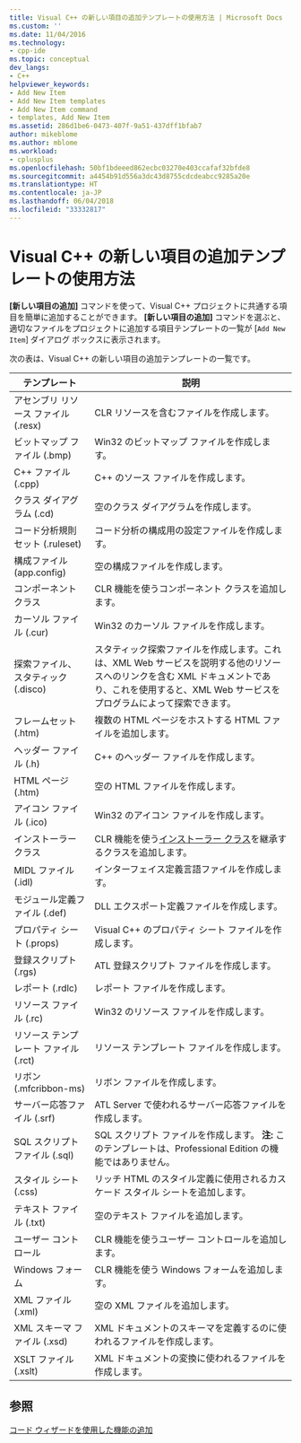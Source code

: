 ```yaml
---
title: Visual C++ の新しい項目の追加テンプレートの使用方法 | Microsoft Docs
ms.custom: ''
ms.date: 11/04/2016
ms.technology:
- cpp-ide
ms.topic: conceptual
dev_langs:
- C++
helpviewer_keywords:
- Add New Item
- Add New Item templates
- Add New Item command
- templates, Add New Item
ms.assetid: 286d1be6-0473-407f-9a51-437dff1bfab7
author: mikeblome
ms.author: mblome
ms.workload:
- cplusplus
ms.openlocfilehash: 50bf1bdeeed862ecbc03270e403ccafaf32bfde8
ms.sourcegitcommit: a4454b91d556a3dc43d8755cdcdeabcc9285a20e
ms.translationtype: HT
ms.contentlocale: ja-JP
ms.lasthandoff: 06/04/2018
ms.locfileid: "33332817"
---
```

# <a name="using-visual-c-add-new-item-templates"></a>Visual C++ の新しい項目の追加テンプレートの使用方法
**[新しい項目の追加]** コマンドを使って、Visual C++ プロジェクトに共通する項目を簡単に追加することができます。 **[新しい項目の追加]** コマンドを選ぶと、適切なファイルをプロジェクトに追加する項目テンプレートの一覧が [`Add New Item`] ダイアログ ボックスに表示されます。  
  
 次の表は、Visual C++ の新しい項目の追加テンプレートの一覧です。  
  
|テンプレート|説明|  
|--------------|-----------------|  
|アセンブリ リソース ファイル (.resx)|CLR リソースを含むファイルを作成します。|  
|ビットマップ ファイル (.bmp)|Win32 のビットマップ ファイルを作成します。|  
|C++ ファイル (.cpp)|C++ のソース ファイルを作成します。|  
|クラス ダイアグラム (.cd)|空のクラス ダイアグラムを作成します。|  
|コード分析規則セット (.ruleset)|コード分析の構成用の設定ファイルを作成します。|  
|構成ファイル (app.config)|空の構成ファイルを作成します。|  
|コンポーネント クラス|CLR 機能を使うコンポーネント クラスを追加します。|  
|カーソル ファイル (.cur)|Win32 のカーソル ファイルを作成します。|  
|探索ファイル、スタティック (.disco)|スタティック探索ファイルを作成します。これは、XML Web サービスを説明する他のリソースへのリンクを含む XML ドキュメントであり、これを使用すると、XML Web サービスをプログラムによって探索できます。|  
|フレームセット (.htm)|複数の HTML ページをホストする HTML ファイルを追加します。|  
|ヘッダー ファイル (.h)|C++ のヘッダー ファイルを作成します。|  
|HTML ページ (.htm)|空の HTML ファイルを作成します。|  
|アイコン ファイル (.ico)|Win32 のアイコン ファイルを作成します。|  
|インストーラー クラス|CLR 機能を使う[インストーラー クラス](https://msdn.microsoft.com/en-us/library/system.configuration.install.installer.aspx)を継承するクラスを追加します。|  
|MIDL ファイル (.idl)|インターフェイス定義言語ファイルを作成します。|  
|モジュール定義ファイル (.def)|DLL エクスポート定義ファイルを作成します。|  
|プロパティ シート (.props)|Visual C++ のプロパティ シート ファイルを作成します。|  
|登録スクリプト (.rgs)|ATL 登録スクリプト ファイルを作成します。|  
|レポート (.rdlc)|レポート ファイルを作成します。|  
|リソース ファイル (.rc)|Win32 のリソース ファイルを作成します。|  
|リソース テンプレート ファイル (.rct)|リソース テンプレート ファイルを作成します。|  
|リボン (.mfcribbon-ms)|リボン ファイルを作成します。|  
|サーバー応答ファイル (.srf)|ATL Server で使われるサーバー応答ファイルを作成します。|  
|SQL スクリプト ファイル (.sql)|SQL スクリプト ファイルを作成します。 **注:** このテンプレートは、Professional Edition の機能ではありません。|  
|スタイル シート (.css)|リッチ HTML のスタイル定義に使用されるカスケード スタイル シートを追加します。|  
|テキスト ファイル (.txt)|空のテキスト ファイルを追加します。|  
|ユーザー コントロール|CLR 機能を使うユーザー コントロールを追加します。|  
|Windows フォーム|CLR 機能を使う Windows フォームを追加します。|  
|XML ファイル (.xml)|空の XML ファイルを追加します。|  
|XML スキーマ ファイル (.xsd)|XML ドキュメントのスキーマを定義するのに使われるファイルを作成します。|  
|XSLT ファイル (.xslt)|XML ドキュメントの変換に使われるファイルを作成します。|  
  
## <a name="see-also"></a>参照  
 [コード ウィザードを使用した機能の追加](../ide/adding-functionality-with-code-wizards-cpp.md)